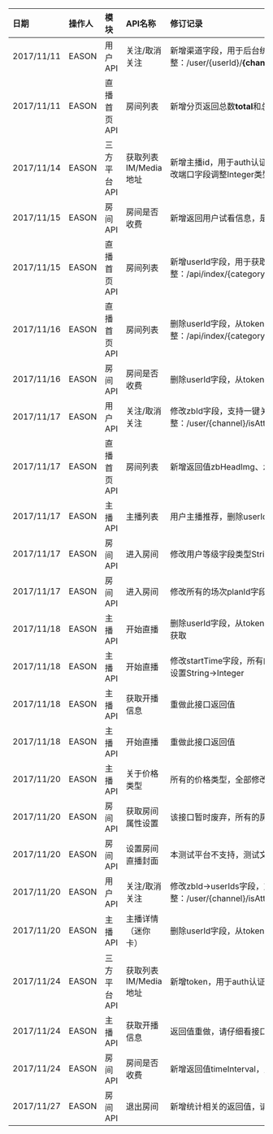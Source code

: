 |日期|操作人|模块|API名称|修订记录|
|:--|:--|:--|:--|:--|
|2017/11/11 |EASON|用户API |关注/取消关注|新增渠道字段，用于后台统计；API调整：/user/{userId}/**{channel}**/isAttention/{zbId}/{isAttention}|
|2017/11/11 |EASON|直播首页API|房间列表|新增分页返回总数**total**和总行数**rows**字段|
|2017/11/14 |EASON|三方平台API|获取列表IM/Media地址|新增主播id，用于auth认证；API调整：/api/platform/im/get/**{zbId}**；修改端口字段调整Integer类型|
|2017/11/15 |EASON|房间API|房间是否收费|新增返回用户试看信息，是否试看，试看时间等|
|2017/11/15 |EASON|直播首页API|房间列表|新增userId字段，用于获取当前用户收藏列表；API调整：/api/index/{category}/getIndexList/{position}/{pageSize}/**{userId}**|
|2017/11/16 |EASON|直播首页API|房间列表|删除userId字段，从token中获取；新增场次roomPlanId返回值，API调整：/api/index/{category}/getIndexList/{position}/{pageSize}|
|2017/11/16 |EASON|房间API|房间是否收费|删除userId字段，从token中获取；API调整：/room/{roomId}/isCharged|
|2017/11/17 |EASON|用户API|关注/取消关注|修改zbId字段，支持一键关注格式；API调整：/user/{channel}/isAttention/**{zbIds}**/{isAttention} |
|2017/11/17 |EASON|直播首页API|房间列表|新增返回值zbHeadImg、zbLevel字段，用户主播推荐|
|2017/11/17 |EASON|主播API|主播列表|用户主播推荐，删除userId字段，从token中获取；去掉不必要的字段|
|2017/11/17 |EASON|房间API|进入房间|修改用户等级字段类型String->Integer|
|2017/11/17 |EASON|房间API|进入房间|修改所有的场次planId字段类型String->Integer，用于与原点播系统统一|
|2017/11/18 |EASON|主播API|开始直播|删除userId字段，从token中获取；除去请求参数roomId，通过后台zdId获取|
|2017/11/18 |EASON|主播API|开始直播|修改startTime字段，所有的时间请传递Long类型的时间戳，修改持续时间设置String->Integer|
|2017/11/18 |EASON|主播API|获取开播信息 |重做此接口返回值|
|2017/11/18 |EASON|主播API|开始直播|重做此接口返回值|
|2017/11/20 |EASON|主播API|关于价格类型|所有的价格类型，全部修改未Double类型|
|2017/11/20 |EASON|房间API|获取房间属性设置|该接口暂时废弃，所有的房间属性初始化数据，从开播准备接口获取|
|2017/11/20 |EASON|房间API|设置房间直播封面|本测试平台不支持，测试文件上传接口，请使用Restclient等文件上传工具|
|2017/11/20 |EASON|用户API|关注/取消关注|修改zbId->userIds字段，支持一键关注格式(用户或者主播)；API调整：/user/{channel}/isAttention/**{userIds}**/{isAttention} |
|2017/11/20 |EASON|主播API|主播详情（迷你卡）|删除userId字段，从token中获取；API调整；用户等级String->Integer |
|2017/11/24 |EASON|三方平台API|获取列表IM/Media地址|新增token，用于auth认证； |
|2017/11/24|EASON|主播API|获取开播信息|返回值重做，请仔细看接口说明 |
|2017/11/24|EASON|房间API|房间是否收费|新增返回值timeInterval，用于收费间隔 |
|2017/11/27|EASON|房间API|退出房间 |新增统计相关的返回值，请仔细看接口说明 |